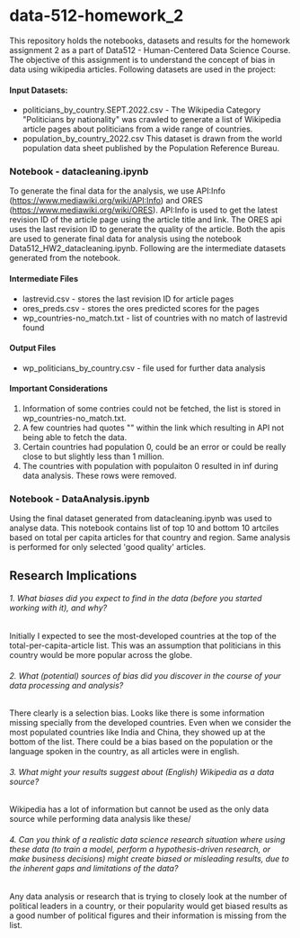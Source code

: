 # data-512-homework_2

This repository holds the notebooks, datasets and results for the homework assignment 2 as a part of Data512 - Human-Centered Data Science Course. The objective of this assignment is to understand the concept of bias in data using wikipedia articles. Following datasets are used in the project:

#### Input Datasets:
* politicians_by_country.SEPT.2022.csv -
The Wikipedia Category "Politicians by nationality" was crawled to generate a list of Wikipedia article pages about politicians from a wide range of countries.
* population_by_country_2022.csv
This dataset is drawn from the world population data sheet published by the Population Reference Bureau.


### Notebook - datacleaning.ipynb

To generate the final data for the analysis, we use API:Info (https://www.mediawiki.org/wiki/API:Info) and ORES (https://www.mediawiki.org/wiki/ORES). API:Info is used to get the latest revision ID of the article page using the article title and link. The ORES api uses the last revision ID to generate the quality of the article. Both the apis are used to generate final data for analysis using the notebook Data512_HW2_datacleaning.ipynb. Following are the intermediate datasets generated from the notebook.

#### Intermediate Files

* lastrevid.csv - stores the last revision ID for article pages
* ores_preds.csv - stores the ores predicted scores for the pages
* wp_countries-no_match.txt - list of countries with no match of lastrevid found

#### Output Files

* wp_politicians_by_country.csv - file used for further data analysis

#### Important Considerations
1. Information of some contries could not be fetched, the list is stored in wp_countries-no_match.txt.
2. A few countries had quotes "" within the link which resulting in API not being able to fetch the data.
3. Certain countries had population 0, could be an error or could be really close to but slightly less than 1 million.
4. The countries with population with populaiton 0 resulted in inf during data analysis. These rows were removed.

### Notebook - DataAnalysis.ipynb
Using the final dataset generated from datacleaning.ipynb was used to analyse data. This notebook contains list of top 10 and bottom 10 artciles based on total per capita articles for that country and region. Same analysis is performed for only selected 'good quality' articles. 

## Research Implications
###### 1. What biases did you expect to find in the data (before you started working with it), and why?
Initially I expected to see the most-developed countries at the top of the total-per-capita-article list. This was an assumption that politicians in this country would be more popular across the globe. 
###### 2. What (potential) sources of bias did you discover in the course of your data processing and analysis?
There clearly is a selection bias. Looks like there is some information missing specially from the developed countries. Even when we consider the most populated countries like India and China, they showed up at the bottom of the list. There could be a bias based on the population or the language spoken in the country, as all articles were in english.

###### 3. What might your results suggest about (English) Wikipedia as a data source?
Wikipedia has a lot of information but cannot be used as the only data source while performing data analysis like these/ 

###### 4. Can you think of a realistic data science research situation where using these data (to train a model, perform a hypothesis-driven research, or make business decisions) might create biased or misleading results, due to the inherent gaps and limitations of the data?
Any data analysis or research that is trying to closely look at the number of political leaders in a country, or their popularity would get biased results as a good number of political figures and their information is missing from the list.
